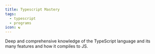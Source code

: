 ```yaml
---
title: Typescript Mastery
tags:
  - typescript
  - programs
icon: ☯️
---
```

Deep and comprehensive knowledge of the TypeScript language and its many features and how it compiles to JS.
